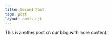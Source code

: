 ```yaml
---
title: Second Post 
tags: post
layout: posts.njk
---
```


This is another post on our blog with more content. 